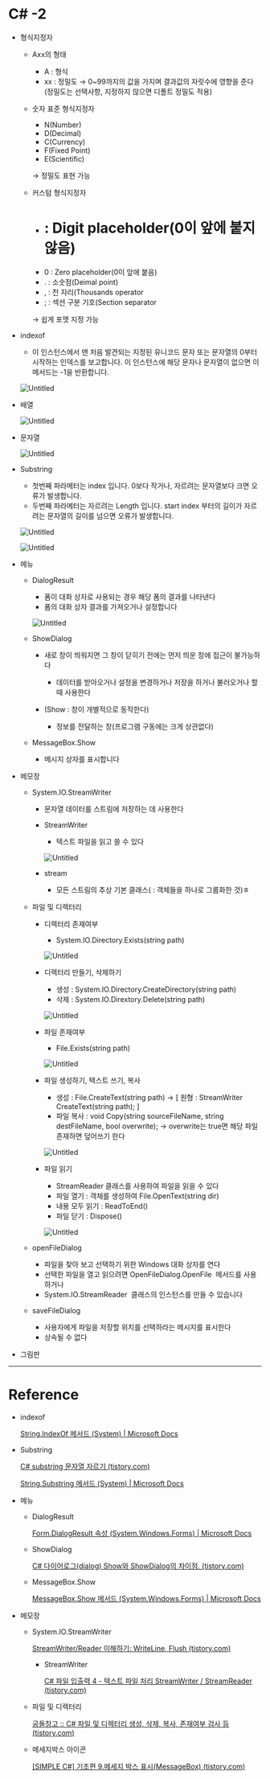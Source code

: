 # C# -2

- 형식지정자
    - Axx의 형태
        - A : 형식
        - xx : 정밀도 → 0~99까지의 값을 가지며 결과값의 자릿수에 영향을 준다(정밀도는 선택사항, 지정하지 않으면 디폴트 정밀도 적용)
    
    - 숫자 표준 형식지정자
        - N(Number)
        - D(Decimal)
        - C(Currency)
        - F(Fixed Point)
        - E(Scientific)
        
        → 정밀도 표현 가능
        
    - 커스텀 형식지정자
        - # : Digit placeholder(0이 앞에 붙지 않음)
        - 0 : Zero placeholder(0이 앞에 붙음)
        - . : 소숫점(Deimal point)
        - , : 천 자리(Thousands operator
        - ; : 섹션 구분 기호(Section separator
        
        → 쉽게 포맷 지정 가능
        
- indexof
    - 이 인스턴스에서 맨 처음 발견되는 지정된 유니코드 문자 또는 문자열의 0부터 시작하는 인덱스를 보고합니다. 이 인스턴스에 해당 문자나 문자열이 없으면 이 메서드는 -1을 반환합니다.
    
    ![Untitled](C#%20-2%204877d6b9a0614ce4999e792c70afed7f/Untitled.png)
    
- 배열
    
    ![Untitled](C#%20-2%204877d6b9a0614ce4999e792c70afed7f/Untitled%201.png)
    
- 문자열
    
    ![Untitled](C#%20-2%204877d6b9a0614ce4999e792c70afed7f/Untitled%202.png)
    
- Substring
    - 첫번째 파라메터는 index 입니다. 0보다 작거나, 자르려는 문자열보다 크면 오류가 발생합니다.
    - 두번째 파라메터는 자르려는 Length 입니다. start index 부터의 길이가 자르려는 문자열의 길이를 넘으면 오류가 발생합니다.
    
    ![Untitled](C#%20-2%204877d6b9a0614ce4999e792c70afed7f/Untitled%203.png)
    
    ![Untitled](C#%20-2%204877d6b9a0614ce4999e792c70afed7f/Untitled%204.png)
    
- 메뉴
    - DialogResult
        - 폼이 대화 상자로 사용되는 경우 해당 폼의 결과를 나타낸다
        - 폼의 대화 상자 결과를 가져오거나 설정합니다
        
        ![Untitled](C#%20-2%204877d6b9a0614ce4999e792c70afed7f/Untitled%205.png)
        
    - ShowDialog
        - 새로 창이 띄워지면 그 창이 닫히기 전에는 먼저 띄운 창에 접근이 불가능하다
            - 데이터를 받아오거나 설정을 변경하거나 저장을 하거나 불러오거나 할 때 사용한다
            
        - (Show : 창이 개별적으로 동작한다)
            - 정보를 전달하는 창(프로그램 구동에는 크게 상관없다)
    - MessageBox.Show
        - 메시지 상자를 표시합니다
- 메모장
    - System.IO.StreamWriter
        - 문자열 데이터를 스트림에 저장하는 데 사용한다
        - StreamWriter
            - 텍스트 파일을 읽고 쓸 수 있다
            
            ![Untitled](C#%20-2%204877d6b9a0614ce4999e792c70afed7f/Untitled%206.png)
            
        - stream
            - 모든 스트림의 추상 기본 클래스( : 객체들을 하나로 그룹화한 것)ㅎ
    - 파일 및 디렉터리
        - 디렉터리 존재여부
            - System.IO.Directory.Exists(string path)
            
            ![Untitled](C#%20-2%204877d6b9a0614ce4999e792c70afed7f/Untitled%207.png)
            
        - 디렉터리 만들기, 삭제하기
            - 생성 : System.IO.Directory.CreateDirectory(string path)
            - 삭제 : System.IO.Dirextory.Delete(string path)
            
            ![Untitled](C#%20-2%204877d6b9a0614ce4999e792c70afed7f/Untitled%208.png)
            
        - 파일 존재여부
            - File.Exists(string path)
            
            ![Untitled](C#%20-2%204877d6b9a0614ce4999e792c70afed7f/Untitled%209.png)
            
        - 파일 생성하기, 텍스트 쓰기, 복사
            - 생성 : File.CreateText(string path) → [ 원형 : StreamWriter CreateText(string path); ]
            - 파일 복사 : void Copy(string sourceFileName, string destFileName, bool overwrite); → overwrite는 true면 해당 파일 존재하면 덮어쓰기 한다
            
            ![Untitled](C#%20-2%204877d6b9a0614ce4999e792c70afed7f/Untitled%2010.png)
            
        - 파일 읽기
            - StreamReader 클래스를 사용하여 파일을 읽을 수 있다
            - 파일 열기 : 객체를 생성하여 File.OpenText(string dir)
            - 내용 모두 읽기 : ReadToEnd()
            - 파일 닫기 : Dispose()
            
            ![Untitled](C#%20-2%204877d6b9a0614ce4999e792c70afed7f/Untitled%2011.png)
            
    - openFileDialog
        - 파일을 찾아 보고 선택하기 위한 Windows 대화 상자를 연다
        - 선택한 파일을 열고 읽으려면 OpenFileDialog.OpenFile
         메서드를 사용하거나
        - System.IO.StreamReader
         클래스의 인스턴스를 만들 수 있습니다
    - saveFileDialog
        - 사용자에게 파일을 저장할 위치를 선택하라는 메시지를 표시한다
        - 상속될 수 없다
- 그림판
    
    

---

# Reference

- indexof
    
    [String.IndexOf 메서드 (System) | Microsoft Docs](https://docs.microsoft.com/ko-kr/dotnet/api/system.string.indexof?view=net-6.0)
    
- Substring
    
    [C# substring 문자열 자르기 (tistory.com)](https://hello-bryan.tistory.com/28)
    
    [String.Substring 메서드 (System) | Microsoft Docs](https://docs.microsoft.com/ko-kr/dotnet/api/system.string.substring?view=net-6.0)
    
- 메뉴
    - DialogResult
        
        [Form.DialogResult 속성 (System.Windows.Forms) | Microsoft Docs](https://docs.microsoft.com/ko-kr/dotnet/api/system.windows.forms.form.dialogresult?view=windowsdesktop-6.0)
        
    - ShowDialog
        
        [C# 다이어로그(dialog) Show와 ShowDialog의 차이점. (tistory.com)](https://ding9.tistory.com/369)
        
    - MessageBox.Show
        
        [MessageBox.Show 메서드 (System.Windows.Forms) | Microsoft Docs](https://docs.microsoft.com/ko-kr/dotnet/api/system.windows.forms.messagebox.show?view=windowsdesktop-6.0)
        
    
- 메모장
    - System.IO.StreamWriter
        
        [StreamWriter/Reader 이해하기: WriteLine, Flush (tistory.com)](https://planek.tistory.com/40)
        
        - StreamWriter
            
            [C# 파일 입출력 4 - 텍스트 파일 처리 StreamWriter / StreamReader (tistory.com)](https://qzqz.tistory.com/253)
            
        
    - 파일 및 디렉터리
        
        [공돌창고 :: C# 파일 및 디렉터리 생성, 삭제, 복사, 존재여부 검사 등 (tistory.com)](https://hijuworld.tistory.com/67)
        
    - 메세지박스 아이콘
        
        [[SIMPLE C#] 기초편 9.메세지 박스 표시(MessageBox) (tistory.com)](https://tindevil.tistory.com/655)